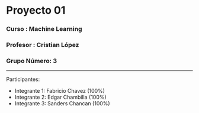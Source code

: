 # Proyecto 01 
### Curso       : Machine Learning
### Profesor    : Cristian López
### Grupo Número: 3
----
Participantes:
 - Integrante 1: Fabricio Chavez (100%) 
 - Integrante 2: Edgar Chambilla (100%)
 - Integrante 3: Sanders Chancan (100%)
